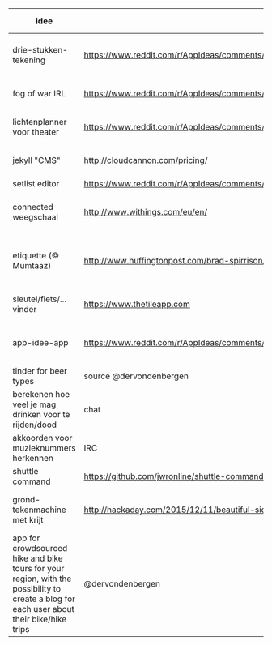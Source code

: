 idee|link|waarom slecht
---|---|---|
drie-stukken-tekening | https://www.reddit.com/r/AppIdeas/comments/3p02nj/create_pictures_together_with_friendsstrangers/ | op zich niet veel reden, niet zo innovatief
fog of war IRL | https://www.reddit.com/r/AppIdeas/comments/3cunvy/the_road_less_traveled_an_exploration_game/ | gps altijd aan, dus niet echt bruikbaar
lichtenplanner voor theater | https://www.reddit.com/r/AppIdeas/comments/3oluxv/app_idea_for_high_school_theatre/ | 3D, veel kennis licht, is het bruikbaar?
jekyll "CMS" | http://cloudcannon.com/pricing/ | cloudcannon bestaat al, mag dat van github
setlist editor | https://www.reddit.com/r/AppIdeas/comments/3chiar/setlist_editor_for_bands/ | makkelijk
connected weegschaal | http://www.withings.com/eu/en/ | bestaat al, weinig technisch moeilijk
etiquette (© Mumtaaz) | http://www.huffingtonpost.com/brad-spirrison/why-there-are-no-good-app_b_6061242.html | oude implementaties bestaan al, maar niet goed, meh
sleutel/fiets/... vinder |https://www.thetileapp.com|bestaat al te goed, op zich nog een optie
app-idee-app|https://www.reddit.com/r/AppIdeas/comments/3vt0sr/i_need_ideas_for_a_school_project/cxqh0g0| bestaat al, niet echt innofatief, content is te belangrijk
tinder for beer types | source @dervondenbergen | iets simplistisch
berekenen hoe veel je mag drinken voor te rijden/dood | chat | niet zo veel uitdaging
akkoorden voor muzieknummers herkennen | IRC | haalbaar?
shuttle command | https://github.com/jwronline/shuttle-command | moeilijk logistiek
grond-tekenmachine met krijt | http://hackaday.com/2015/12/11/beautiful-sidewalk-graffiti-machine/ | bestaat al, op zich niet veel onbestaande technologie
app for crowdsourced hike and bike tours for your region, with the possibility to create a blog for each user about their bike/hike trips | @dervondenbergen |